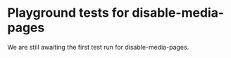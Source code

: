 # Playground tests for disable-media-pages
We are still awaiting the first test run for disable-media-pages.
